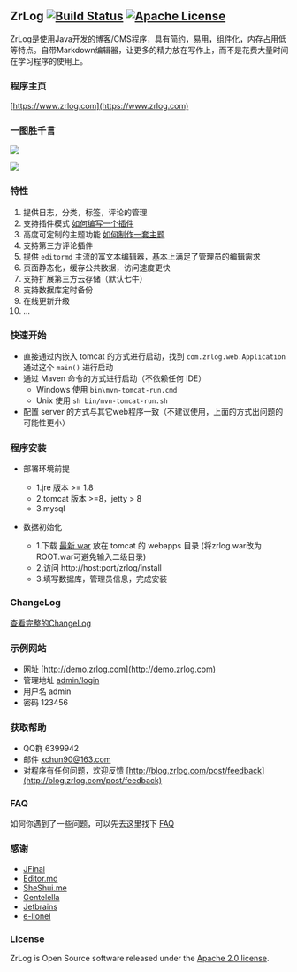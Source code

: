 ## ZrLog [![Build Status](https://travis-ci.org/94fzb/zrlog.svg?branch=master)](https://travis-ci.org/94fzb/zrlog) [![Apache License](http://img.shields.io/badge/license-apache2-orange.svg?style=flat)](http://www.apache.org/licenses/LICENSE-2.0) 

ZrLog是使用Java开发的博客/CMS程序，具有简约，易用，组件化，内存占用低等特点。自带Markdown编辑器，让更多的精力放在写作上，而不是花费大量时间在学习程序的使用上。

### 程序主页

[https://www.zrlog.com](https://www.zrlog.com)

### 一图胜千言

![](http://dl.zrlog.com/assets/screenprint/post-detail.png)

![](http://dl.zrlog.com/assets/screenprint/article-edit.png)

### 特性

1. 提供日志，分类，标签，评论的管理
2. 支持插件模式 [如何编写一个插件](http://blog.zrlog.com/post/zrlog-plugin-dev)
3. 高度可定制的主题功能 [如何制作一套主题](https://blog.zrlog.com/post/make-theme-for-zrlog)
4. 支持第三方评论插件
5. 提供 `editormd` 主流的富文本编辑器，基本上满足了管理员的编辑需求
6. 页面静态化，缓存公共数据，访问速度更快
7. 支持扩展第三方云存储（默认七牛）
8. 支持数据库定时备份
9. 在线更新升级<br/>
10. ...

### 快速开始

- 直接通过内嵌入 tomcat 的方式进行启动，找到 `com.zrlog.web.Application` 通过这个 `main()` 进行启动
- 通过 Maven 命令的方式进行启动（不依赖任何 IDE）
	- Windows 使用 `bin\mvn-tomcat-run.cmd`
	- Unix 使用 `sh bin/mvn-tomcat-run.sh`
- 配置 server 的方式与其它web程序一致（不建议使用，上面的方式出问题的可能性更小）

### 程序安装

* 部署环境前提
    * 1.jre 版本 >= 1.8
    * 2.tomcat 版本 >=8，jetty > 8
    * 3.mysql

* 数据初始化
    * 1.下载 [最新 war](http://dl.zrlog.com/release/zrlog.war) 放在 tomcat 的 webapps 目录 (将zrlog.war改为ROOT.war可避免输入二级目录)
    * 2.访问 http://host:port/zrlog/install 
    * 3.填写数据库，管理员信息，完成安装

### ChangeLog

[查看完整的ChangeLog](https://www.zrlog.com/changelog?ref=md)

### 示例网站
 
* 网址 [http://demo.zrlog.com](http://demo.zrlog.com) 
* 管理地址 [admin/login](http://demo.zrlog.com/admin/login) 
* 用户名 admin 
* 密码 123456


### 获取帮助

* QQ群 6399942
* 邮件 xchun90@163.com
* 对程序有任何问题，欢迎反馈 [http://blog.zrlog.com/post/feedback](http://blog.zrlog.com/post/feedback)

### FAQ

如何你遇到了一些问题，可以先去这里找下 [FAQ](https://blog.zrlog.com/post/faq-collect)

### 感谢

* [JFinal](http://jfinal.com)
* [Editor.md](https://pandao.github.io/editor.md/)
* [SheShui.me](http://sheshui.me)
* [Gentelella](https://github.com/puikinsh/gentelella)
* [Jetbrains](https://www.jetbrains.com/)
* [e-lionel](http://www.e-lionel.com)

### License

ZrLog is Open Source software released under the [Apache 2.0 license](http://www.apache.org/licenses/LICENSE-2.0.html).
